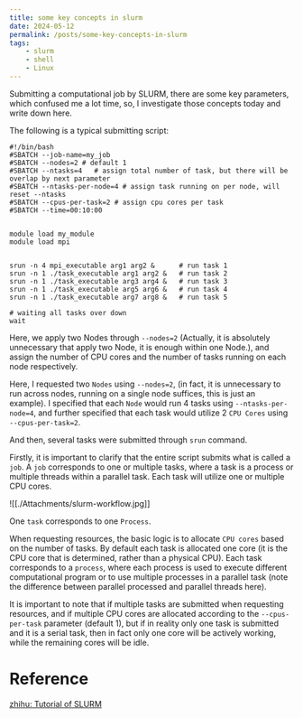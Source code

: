 ```yaml
---
title: some key concepts in slurm
date: 2024-05-12
permalink: /posts/some-key-concepts-in-slurm
tags: 
    - slurm 
    - shell
    - Linux
---
```

Submitting a computational job by SLURM, there are some key parameters, which confused me a lot time, so, I investigate those concepts today and write down here.

The following is a typical submitting script:

```shell
#!/bin/bash
#SBATCH --job-name=my_job
#SBATCH --nodes=2 # default 1
#SBATCH --ntasks=4   # assign total number of task, but there will be overlap by next parameter
#SBATCH --ntasks-per-node=4 # assign task running on per node, will reset --ntasks
#SBATCH --cpus-per-task=2 # assign cpu cores per task
#SBATCH --time=00:10:00


module load my_module
module load mpi


srun -n 4 mpi_executable arg1 arg2 &      # run task 1
srun -n 1 ./task_executable arg1 arg2 &   # run task 2
srun -n 1 ./task_executable arg3 arg4 &   # run task 3
srun -n 1 ./task_executable arg5 arg6 &   # run task 4
srun -n 1 ./task_executable arg7 arg8 &   # run task 5

# waiting all tasks over down
wait
```

Here, we apply two Nodes through `--nodes=2` (Actually, it is absolutely unnecessary that apply two Node, it is enough within one Node.), and assign the number of CPU cores and the number of tasks running on each node respectively.

Here, I requested two `Nodes` using `--nodes=2`, (in fact, it is unnecessary to run across nodes, running on a single node suffices, this is just an example). I specified that each `Node` would run 4 tasks using `--ntasks-per-node=4`, and further specified that each task would utilize 2 `CPU Cores` using `--cpus-per-task=2`.

And then, several tasks were submitted through  `srun` command.

Firstly, it is important to clarify that the entire script submits what is called a `job`. A `job` corresponds to one or multiple tasks, where a task is a process or multiple threads within a parallel task. Each task will utilize one or multiple CPU cores.

![[./Attachments/slurm-workflow.jpg]]

One `task` corresponds to one `Process`.

When requesting resources, the basic logic is to allocate `CPU cores` based on the number of tasks. By default each task is allocated one core (it is the CPU core that is determined, rather than a physical CPU). Each task corresponds to a `process`, where each process is used to execute different computational program or to use multiple processes in a parallel task (note the difference between parallel processed and parallel threads here).

It is important to note that if multiple tasks are submitted when requesting resources, and if multiple CPU cores are allocated according to the `--cpus-per-task` parameter (default 1), but if in reality only one task is submitted and it is a serial task, then in fact only one core will be actively working, while the remaining cores will be idle.


# Reference

[zhihu: Tutorial of SLURM](https://zhuanlan.zhihu.com/p/356415669)
